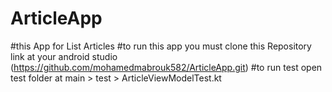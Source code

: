 # ArticleApp
#this App for List Articles 
#to run this app you must clone this Repository link at your android studio (https://github.com/mohamedmabrouk582/ArticleApp.git)
#to run test open test folder at main > test > ArticleViewModelTest.kt 

